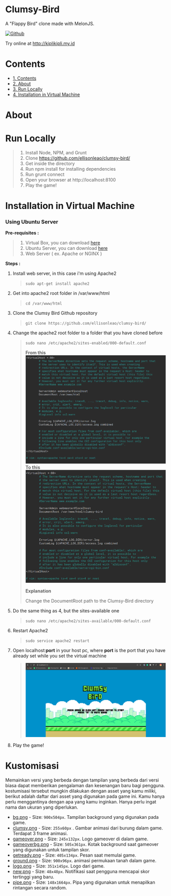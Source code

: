 # **Clumsy-Bird**

A "Flappy Bird" clone made with MelonJS.

[![Github](https://img.shields.io/badge/Credit-Github-black)](https://github.com/ellisonleao/clumsy-bird)

Try online at http://kiplikipli.my.id

# Contents

- [1. Contents](#contents)
- [2. About](#about)
- [3. Run Locally](#run-locally)
- [4. Installation in Virtual Machine](#installation-in-virtual-machine)

# About

# Run Locally

> 1. Install Node, NPM, and Grunt
> 2. Clone https://github.com/ellisonleao/clumsy-bird/
> 3. Get inside the directory
> 4. Run npm install for installing dependencies
> 5. Run grunt connect
> 6. Open your browser at http://localhost:8100
> 7. Play the game!

# Installation in Virtual Machine

### Using Ubuntu Server

**Pre-requisites :**

> 1. Virtual Box, you can download [here](https://www.virtualbox.org/wiki/Downloads)
> 2. Ubuntu Server, you can download [here](https://ubuntu.com/download/server)
> 3. Web Server ( ex. Apache or NGINX )

**Steps :**

1. Install web server, in this case i'm using Apache2
   > `sudo apt-get install apache2`
2. Get into apache2 root folder in /var/www/html
   > `cd /var/www/html`
3. Clone the Clumsy Bird Github repository
   > `git clone https://github.com/ellisonleao/clumsy-bird/`
4. Change the apache2 root folder to a folder that you have cloned before
   > `sudo nano /etc/apache2/sites-enabled/000-default.conf`
   >
   > **From this**  
   > ![Before](Before.png)  
   > **To this**  
   > ![After](After.png)
   >
   > **Explanation**
   >
   > Change the DocumentRoot path to the Clumsy-Bird directory
5. Do the same thing as 4, but the sites-available one
   > `sudo nano /etc/apache2/sites-available/000-default.conf`
6. Restart Apache2
   > `sudo service apache2 restart`
7. Open localhost:**port** in your host pc, where **port** is the port that you have already set while you set the virtual machine
   > ![Game](Game.png)
8. Play the game!

# Kustomisasi

Memainkan versi yang berbeda dengan tampilan yang berbeda dari versi biasa dapat memberikan pengalaman dan kesenangan baru bagi pengguna.
kostumisasi tersebut mungkin dilakukan dengan asset yang kamu miliki, berikut adalah daftar dari asset yang digunakan pada game ini. Kamu hanya perlu menggantinya dengan apa yang kamu inginkan. Hanya perlu ingat nama dan ukuran yang diperlukan.

- [bg.png](https://raw.githubusercontent.com/ellisonleao/clumsy-bird/gh-pages/data/img/bg.png) - Size: `900x504px`. Tampilan background yang digunakan pada game.
- [clumsy.png](https://raw.githubusercontent.com/ellisonleao/clumsy-bird/gh-pages/data/img/clumsy.png) - Size: `255x60px` . Gambar animasi dari burung dalam game. Terdapat 3 frame animasi.
- [gameover.png](https://raw.githubusercontent.com/ellisonleao/clumsy-bird/gh-pages/data/img/gameover.png) - Size: `245x132px`. Logo gameover di dalam game.
- [gameoverbg.png](https://raw.githubusercontent.com/ellisonleao/clumsy-bird/gh-pages/data/img/gameoverbg.png) - Size: `505x361px`. Kotak background saat gameover yang digunakan untuk tampilan skor.
- [getready.png](https://raw.githubusercontent.com/ellisonleao/clumsy-bird/gh-pages/data/img/getready.png) - Size: `405x134px`. Pesan saat memulai game.
- [ground.png](https://raw.githubusercontent.com/ellisonleao/clumsy-bird/gh-pages/data/img/ground.png) - Size: `900x96px`. animasi permukaan tanah dalam game.
- [logo.png](https://raw.githubusercontent.com/ellisonleao/clumsy-bird/gh-pages/data/img/logo.png) - Size: `351x145px`. Logo dari game.
- [new.png](https://raw.githubusercontent.com/ellisonleao/clumsy-bird/gh-pages/data/img/new.png) - Size: `48x48px`. Notifikasi saat pengguna mencapai skor tertinggi yang baru.
- [pipe.png](https://raw.githubusercontent.com/ellisonleao/clumsy-bird/gh-pages/data/img/pipe.png) - Size: `148x1664px`. Pipa yang digunakan untuk menapilkan rintangan secara random.
